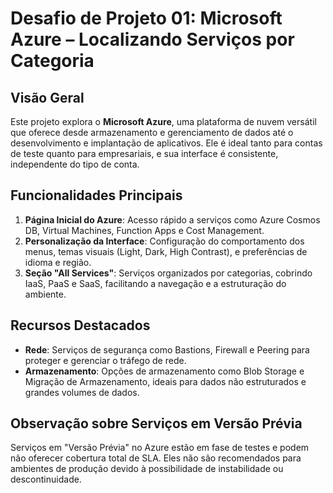 <h1>Desafio de Projeto 01: Microsoft Azure – Localizando Serviços por Categoria</h1>

<h2>Visão Geral</h2>
    <p>Este projeto explora o <strong>Microsoft Azure</strong>, uma plataforma de nuvem versátil que oferece desde armazenamento e gerenciamento de dados até o desenvolvimento e implantação de aplicativos. Ele é ideal tanto para contas de teste quanto para empresariais, e sua interface é consistente, independente do tipo de conta.</p>
    <h2>Funcionalidades Principais</h2>
    <ol>
        <li><strong>Página Inicial do Azure</strong>: Acesso rápido a serviços como Azure Cosmos DB, Virtual Machines, Function Apps e Cost Management.</li>
        <li><strong>Personalização da Interface</strong>: Configuração do comportamento dos menus, temas visuais (Light, Dark, High Contrast), e preferências de idioma e região.</li>
        <li><strong>Seção "All Services"</strong>: Serviços organizados por categorias, cobrindo IaaS, PaaS e SaaS, facilitando a navegação e a estruturação do ambiente.</li>
    </ol>
    <h2>Recursos Destacados</h2>
    <ul>
        <li><strong>Rede</strong>: Serviços de segurança como Bastions, Firewall e Peering para proteger e gerenciar o tráfego de rede.</li>
        <li><strong>Armazenamento</strong>: Opções de armazenamento como Blob Storage e Migração de Armazenamento, ideais para dados não estruturados e grandes volumes de dados.</li>
    </ul>
    <h2>Observação sobre Serviços em Versão Prévia</h2>
    <p>Serviços em "Versão Prévia" no Azure estão em fase de testes e podem não oferecer cobertura total de SLA. Eles não são recomendados para ambientes de produção devido à possibilidade de instabilidade ou descontinuidade.</p>
</body>
</html>
